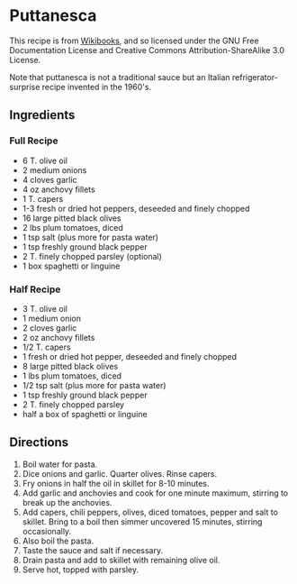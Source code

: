 # Puttanesca

This recipe is from [Wikibooks](http://en.wikibooks.org/wiki/Cookbook:Spaghetti_alla_Puttanesca), and so licensed under the GNU Free Documentation License and Creative Commons Attribution-ShareAlike 3.0 License.

Note that puttanesca is not a traditional sauce but an Italian refrigerator-surprise recipe invented in the 1960's.

## Ingredients

### Full Recipe

* 6 T. olive oil
* 2 medium onions
* 4 cloves garlic
* 4 oz anchovy fillets
* 1 T. capers
* 1-3 fresh or dried hot peppers, deseeded and finely chopped
* 16 large pitted black olives
* 2 lbs plum tomatoes, diced
* 1 tsp salt (plus more for pasta water)
* 1 tsp freshly ground black pepper
* 2 T. finely chopped parsley (optional)
* 1 box spaghetti or linguine

### Half Recipe

* 3 T. olive oil
* 1 medium onion
* 2 cloves garlic
* 2 oz anchovy fillets
* 1/2 T. capers
* 1 fresh or dried hot pepper, deseeded and finely chopped
* 8 large pitted black olives
* 1 lbs plum tomatoes, diced
* 1/2 tsp salt (plus more for pasta water)
* 1 tsp freshly ground black pepper
* 2 T. finely chopped parsley
* half a box of spaghetti or linguine

## Directions

1. Boil water for pasta.
2. Dice onions and garlic. Quarter olives.  Rinse capers.
3. Fry onions in half the oil in skillet for 8-10 minutes.  
4. Add garlic and anchovies and cook for one minute maximum, stirring to break up the anchovies.
5. Add capers, chili peppers, olives, diced tomatoes, pepper and salt to skillet.  Bring to a boil then simmer uncovered 15 minutes, stirring occasionally.  
6. Also boil the pasta.
7. Taste the sauce and salt if necessary.
8. Drain pasta and add to skillet with remaining olive oil.
9. Serve hot, topped with parsley.
